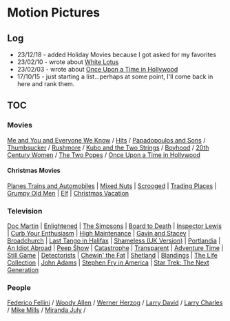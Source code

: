 # Motion Pictures

## Log

- 23/12/18 - added Holiday Movies because I got asked for my favorites
- 23/02/10 - wrote about [White Lotus](https://davidawindham.com/the-white-lotus/)
- 23/02/03 - wrote about [Once Upon a Time in Hollywood](/posts/once-upon-time-hollywood)  
- 17/10/15 - just starting a list...perhaps at some point, I'll come back in here and rank them. 

## TOC

### Movies

[Me and You and Everyone We Know](https://en.wikipedia.org/wiki/Me_and_You_and_Everyone_We_Know) /
[Hits](<https://en.wikipedia.org/wiki/Hits_(film)>) /
[Papadopoulos and Sons](https://en.wikipedia.org/wiki/Papadopoulos_%26_Sons) /
[Thumbsucker](<https://en.wikipedia.org/wiki/Thumbsucker_(film)>) /
[Rushmore](<https://en.wikipedia.org/wiki/Rushmore_(film)>) /
[Kubo and the Two Strings](https://en.wikipedia.org/wiki/Kubo_and_the_Two_Strings) /
[Boyhood](https://en.wikipedia.org/wiki/Boyhood_(film)>) /
[20th Century Women](https://en.wikipedia.org/wiki/20th_Century_Women) / 
[The Two Popes](https://en.wikipedia.org/wiki/The_Two_Popes) /
[Once Upon a Time in Hollywood](https://en.wikipedia.org/wiki/Once_Upon_a_Time_in_Hollywood)


#### Christmas Movies 

[Planes Trains and Automobiles](https://en.wikipedia.org/wiki/Planes,_Trains_and_Automobiles)
| [Mixed Nuts](https://en.wikipedia.org/wiki/Mixed_Nuts)
| [Scrooged](https://en.wikipedia.org/wiki/Scrooged)
| [Trading Places](https://en.wikipedia.org/wiki/Trading_Places)
| [Grumpy Old Men](https://en.wikipedia.org/wiki/Grumpy_Old_Men_(film))
| [Elf](https://en.wikipedia.org/wiki/Elf_(film))
| [Christmas Vacation](https://en.wikipedia.org/wiki/National_Lampoon%27s_Christmas_Vacation)




### Television

[Doc Martin](https://en.wikipedia.org/wiki/Doc_Martin)
| [Enlightened](https://en.wikipedia.org/wiki/Enlightened_%28TV_series%29)
| [The Simpsons](https://en.wikipedia.org/wiki/The_Simpsons)
| [Board to Death](https://en.wikipedia.org/wiki/Bored_to_Death)
| [Inspector Lewis](<https://en.wikipedia.org/wiki/Lewis_(TV_series)>)
| [Curb Your Enthusiasm](https://en.wikipedia.org/wiki/Curb_Your_Enthusiasm)
| [High Maintenance](https://en.wikipedia.org/wiki/High_Maintenance)
| [Gavin and Stacey](https://en.wikipedia.org/wiki/Gavin_%26_Stacey)
| [Broadchurch](https://en.wikipedia.org/wiki/Broadchurch)
| [Last Tango in Halifax](https://en.wikipedia.org/wiki/Last_Tango_in_Halifax)
| [Shameless (UK Version)](<https://en.wikipedia.org/wiki/Shameless_(UK_TV_series)>)
| [Portlandia](<https://en.wikipedia.org/wiki/Portlandia_(TV_series)>)
| [An Idiot Abroad](https://en.wikipedia.org/wiki/An_Idiot_Abroad)
| [Peep Show](<https://en.wikipedia.org/wiki/Peep_Show_(TV_series)>)
| [Catastrophe](<https://en.wikipedia.org/wiki/Catastrophe_(2015_TV_series)>)
| [Transparent](https://en.wikipedia.org/wiki/Transparent_%28TV_series%29)
| [Adventure Time](https://en.wikipedia.org/wiki/Adventure_Time)
| [Still Game](https://en.wikipedia.org/wiki/Still_Game)
| [Detectorists](https://en.wikipedia.org/wiki/Detectorists)
| [Chewin' the Fat](https://en.wikipedia.org/wiki/Chewin%27_the_Fat)
| [Shetland](https://en.wikipedia.org/wiki/Shetland_(TV_series))
| [Blandings](https://en.wikipedia.org/wiki/Blandings_(TV_series)) 
| [The Life Collection](https://en.wikipedia.org/wiki/The_Life_Collection)
| [John Adams](<https://en.wikipedia.org/wiki/John_Adams_(miniseries)>)
| [Stephen Fry in America](https://en.wikipedia.org/wiki/Stephen_Fry_in_America)
| [Star Trek: The Next Generation](https://en.wikipedia.org/wiki/Star_Trek:_The_Next_Generation)


### People
[Federico Fellini](https://en.wikipedia.org/wiki/Federico_Fellini) /
[Woody Allen](https://en.wikipedia.org/wiki/Woody_Allen) /
[Werner Herzog](https://en.wikipedia.org/wiki/Werner_Herzog) /
[Larry David](https://en.wikipedia.org/wiki/Larry_David) /
[Larry Charles](https://en.wikipedia.org/wiki/Larry_Charles) /
[Mike Mills](https://en.wikipedia.org/wiki/Mike_Mills_(director)) /
[Miranda July](https://en.wikipedia.org/wiki/Miranda_July) /

